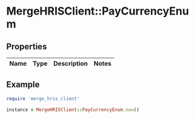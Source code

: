 # MergeHRISClient::PayCurrencyEnum

## Properties

| Name | Type | Description | Notes |
| ---- | ---- | ----------- | ----- |

## Example

```ruby
require 'merge_hris_client'

instance = MergeHRISClient::PayCurrencyEnum.new()
```

